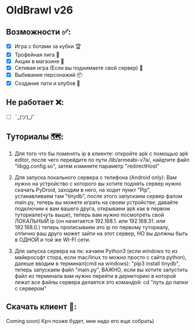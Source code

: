 # OldBrawl v26

## Возможности ✅:
- [x] Игра с ботами за кубки 🏆
- [x] Трофейная лига 💎
- [x] Акции в магазине 🎁
- [x] Сетивая игра (Если вы поднимаете свой сервер) 👥
- [x] Выбивание персонажий 📦
- [x] Создание пати и клубов 👑

## Не работает ❌:
- [ ] ¯\_(ツ)_/¯

## Туториалы 🗺️:
1. Для того что бы поменять ip в клиенте: откройте apk с помощью apk editor, после чего перейдите по пути /lib/armeabi-v7a/, найдтите файл "libgg.config.so", затем измините параметр "redirectHost"

2. Для запуска локального сервера с телефона (Android only): Вам нужно на устройство с которого вы хотите поднять сервер нужно скачать PyDroid, заходим в него, на ходит пункт "Pip", устанавливаем там "tinydb", после этого запускаем сервер фалом main.py, теперь вы можете играть на своем устройстве, давайте подключим к вам вашего друга, открываем apk как в первом туториале(чуть выше), теперь вам нужно посмотреть свой ЛОКАЛЬНЫЙ ip (он начитается 192.168.1. или 192.168.31. или 192.168.0.) теперь прописываем это ip по первому туториалу, отлично ваш друго может зайти на этот сервер, НО вы должны быть в ОДНОЙ и той же WI-FI сети.

3. Для запуска сервера на пк: качаем Python3 (если windows то из майкрософт стора, если mac/linux то можно просто с сайта python), далеше вводим в терминал(cmd на windows): "pip3 install tinydb", теперь запускаем файл "main.py", ВАЖНО, если вы хотите запустить файл из терминала вам нужно перейти в дерикторию в которой лежат все файлы сервера делается это командой: cd "путь до папки с сервером"
## Скачать клиент 📱:

Coming soon) Крч позже будет, мне надо его еще собрать)
